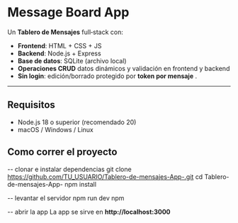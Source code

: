# Message Board App

Un **Tablero de Mensajes** full‑stack con:
- **Frontend**: HTML + CSS + JS
- **Backend**: Node.js + Express
- **Base de datos**: SQLite (archivo local)
- **Operaciones CRUD** datos dinámicos y validación en frontend y backend
- **Sin login**: edición/borrado protegido por **token por mensaje** .

---

## Requisitos
- Node.js 18 o superior (recomendado 20)
- macOS / Windows / Linux

## Como correr el proyecto
-- clonar e instalar dependencias
git clone https://github.com/TU_USUARIO/Tablero-de-mensajes-App-.git
cd Tablero-de-mensajes-App-
npm install

-- levantar el servidor
npm run dev
npm 

-- abrir la app
La app se sirve en **http://localhost:3000**
